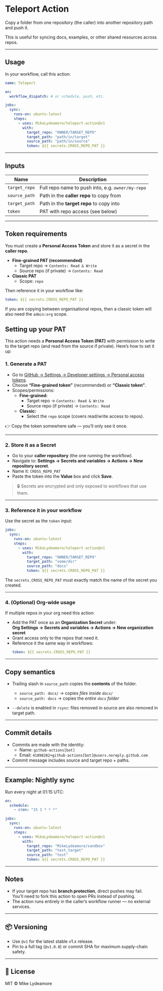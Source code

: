 # Teleport Action

Copy a folder from one repository (the caller) into another repository path and push it.

This is useful for syncing docs, examples, or other shared resources across repos.

---

## Usage

In your workflow, call this action:

```yaml
name: Teleport

on:
  workflow_dispatch: # or schedule, push, etc.

jobs:
  sync:
    runs-on: ubuntu-latest
    steps:
      - uses: MikeLydeamore/teleport-action@v1
        with:
          target_repo: "OWNER/TARGET_REPO"
          target_path: "path/in/target"
          source_path: "path/in/source"
          token: ${{ secrets.CROSS_REPO_PAT }}
```

---

## Inputs

| Name          |  Description                                          |
|---------------|-------------------------------------------------------|
| `target_repo` |  Full repo name to push into, e.g. `owner/my-repo`    |
| `source_path` |  Path in the **caller repo** to copy from             |
| `target_path` |  Path in the **target repo** to copy into             |
| `token`       |  PAT with repo access (see below)                     |

---

## Token requirements

You must create a **Personal Access Token** and store it as a secret in the **caller repo**.

- **Fine-grained PAT (recommended)**  
  - Target repo → `Contents: Read & Write`  
  - Source repo (if private) → `Contents: Read`  
- **Classic PAT**  
  - Scope: `repo`

Then reference it in your workflow like:

```yaml
token: ${{ secrets.CROSS_REPO_PAT }}
```

If you are copying between organisational repos, then a classic token will also need the `admin:org` scope.

## Setting up your PAT

This action needs a **Personal Access Token (PAT)** with permission to write to the target repo (and read from the source if private). Here’s how to set it up:

### 1. Generate a PAT
- Go to [GitHub → Settings → Developer settings → Personal access tokens](https://github.com/settings/tokens).
- Choose **“Fine-grained token”** (recommended) or **“Classic token”**.
- Scopes/permissions:
  - **Fine-grained:**
    - Target repo → `Contents: Read & Write`
    - Source repo (if private) → `Contents: Read`
  - **Classic:**
    - Select the `repo` scope (covers read/write access to repos).

👉 Copy the token somewhere safe — you’ll only see it once.

---

### 2. Store it as a Secret
- Go to your **caller repository** (the one running the workflow).
- Navigate to: **Settings → Secrets and variables → Actions → New repository secret**.
- Name it: `CROSS_REPO_PAT`  
- Paste the token into the **Value** box and click **Save**.

> 🔒 Secrets are encrypted and only exposed to workflows that use them.

---

### 3. Reference it in your workflow
Use the secret as the `token` input:

```yaml
jobs:
  sync:
    runs-on: ubuntu-latest
    steps:
      - uses: MikeLydeamore/teleport-action@v1
        with:
          target_repo: "OWNER/TARGET_REPO"
          target_path: "some/dir"
          source_path: "docs"
          token: ${{ secrets.CROSS_REPO_PAT }}
```

The `secrets.CROSS_REPO_PAT` must exactly match the name of the secret you created.

---

### 4. (Optional) Org-wide usage
If multiple repos in your org need this action:
- Add the PAT once as an **Organization Secret** under:  
  **Org Settings → Secrets and variables → Actions → New organization secret**
- Grant access only to the repos that need it.
- Reference it the same way in workflows:
  ```yaml
  token: ${{ secrets.CROSS_REPO_PAT }}
  ```


---

## Copy semantics

- Trailing slash in `source_path` copies the **contents** of the folder.  
  - `source_path: docs/` → copies *files inside `docs/`*  
  - `source_path: docs` → copies the *entire `docs` folder*  

- `--delete` is enabled in `rsync`: files removed in source are also removed in target path.

---

## Commit details

- Commits are made with the identity:  
  - Name: `github-actions[bot]`  
  - Email: `41898282+github-actions[bot]@users.noreply.github.com`  
- Commit message includes source and target repo + paths.

---

## Example: Nightly sync

Run every night at 01:15 UTC:

```yaml
on:
  schedule:
    - cron: "15 1 * * *"

jobs:
  sync:
    runs-on: ubuntu-latest
    steps:
      - uses: MikeLydeamore/teleport-action@v1
        with:
          target_repo: "MikeLydeamore/sandbox"
          target_path: "test_target"
          source_path: "test"
          token: ${{ secrets.CROSS_REPO_PAT }}
```

---

## Notes

- If your target repo has **branch protection**, direct pushes may fail.  
  You’ll need to fork this action to open PRs instead of pushing.  
- The action runs entirely in the caller’s workflow runner — no external services.

---

## 📦 Versioning

- Use `@v1` for the latest stable v1.x release.  
- Pin to a full tag (`@v1.0.0`) or commit SHA for maximum supply-chain safety.

---

## 📄 License

MIT © Mike Lydeamore

